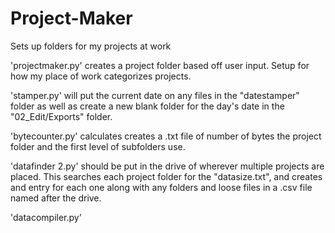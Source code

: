 Project-Maker
=============

Sets up folders for my projects at work

'projectmaker.py' creates a project folder based off user input.  Setup
for how my place of work categorizes projects.

'stamper.py' will put the current date on any files in the
"datestamper" folder as well as create a new blank folder for the day's
date in the "02_Edit/Exports" folder.

'bytecounter.py' calculates creates a .txt file of number of bytes the
project folder and the first level of subfolders use.

'datafinder 2.py' should be put in the drive of wherever multiple
projects are placed.  This searches each project folder for the
"datasize.txt", and creates and entry for each one along with any folders and loose files in a .csv file named after the drive.

'datacompiler.py' 
